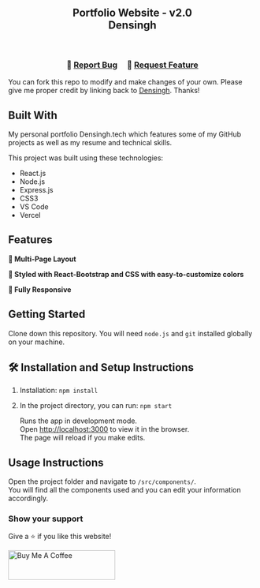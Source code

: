 <h2 align="center">
  Portfolio Website - v2.0<br/>
  <a >Densingh</a>
</h2>


<br/>

<h3 align="center">
    🔹
    <a href="https://github.com/ddensingh">Report Bug</a> &nbsp; &nbsp;
    🔹
    <a href="https://github.com/ddensingh">Request Feature</a>
</h3>



You can fork this repo to modify and make changes of your own. Please give me proper credit by linking back to [Densingh](https://github.com/Densingh-123). Thanks!

## Built With

My personal portfolio <a >Densingh.tech</a> which features some of my GitHub projects as well as my resume and technical skills.<br/>

This project was built using these technologies:

- React.js
- Node.js
- Express.js
- CSS3
- VS Code
- Vercel

## Features

**📖 Multi-Page Layout**

**🎨 Styled with React-Bootstrap and CSS with easy-to-customize colors**

**📱 Fully Responsive**

## Getting Started

Clone down this repository. You will need `node.js` and `git` installed globally on your machine.

## 🛠 Installation and Setup Instructions

1. Installation: `npm install`

2. In the project directory, you can run: `npm start`

   Runs the app in development mode.\
   Open [http://localhost:3000](http://localhost:3000) to view it in the browser.\
   The page will reload if you make edits.

## Usage Instructions

Open the project folder and navigate to `/src/components/`. <br/>
You will find all the components used and you can edit your information accordingly.

### Show your support

Give a ⭐ if you like this website!

<a href="https://www.buymeacoffee.com/soumyajit4419" target="_blank"><img src="https://cdn.buymeacoffee.com/buttons/v2/default-violet.png" alt="Buy Me A Coffee" height="60px" width="217px"></a>
